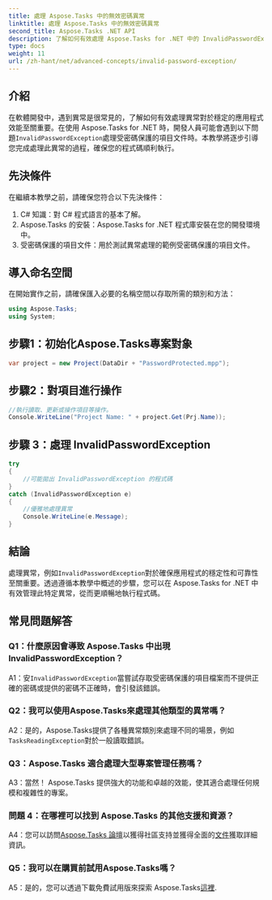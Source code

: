 ```yaml
---
title: 處理 Aspose.Tasks 中的無效密碼異常
linktitle: 處理 Aspose.Tasks 中的無效密碼異常
second_title: Aspose.Tasks .NET API
description: 了解如何有效處理 Aspose.Tasks for .NET 中的 InvalidPasswordException。透過此逐步指南確保程式碼順利執行。
type: docs
weight: 11
url: /zh-hant/net/advanced-concepts/invalid-password-exception/
---
```

## 介紹

在軟體開發中，遇到異常是很常見的，了解如何有效處理異常對於穩定的應用程式效能至關重要。在使用 Aspose.Tasks for .NET 時，開發人員可能會遇到以下問題`InvalidPasswordException`處理受密碼保護的項目文件時。本教學將逐步引導您完成處理此異常的過程，確保您的程式碼順利執行。

## 先決條件

在繼續本教學之前，請確保您符合以下先決條件：

1. C# 知識：對 C# 程式語言的基本了解。
2. Aspose.Tasks 的安裝：Aspose.Tasks for .NET 程式庫安裝在您的開發環境中。
3. 受密碼保護的項目文件：用於測試異常處理的範例受密碼保護的項目文件。

## 導入命名空間

在開始實作之前，請確保匯入必要的名稱空間以存取所需的類別和方法：

```csharp
using Aspose.Tasks;
using System;

```

## 步驟1：初始化Aspose.Tasks專案對象

```csharp
var project = new Project(DataDir + "PasswordProtected.mpp");
```

## 步驟2：對項目進行操作

```csharp
//執行讀取、更新或操作項目等操作。
Console.WriteLine("Project Name: " + project.Get(Prj.Name));
```

## 步驟 3：處理 InvalidPasswordException

```csharp
try
{
    //可能拋出 InvalidPasswordException 的程式碼
}
catch (InvalidPasswordException e)
{
    //優雅地處理異常
    Console.WriteLine(e.Message);
}
```

## 結論

處理異常，例如`InvalidPasswordException`對於確保應用程式的穩定性和可靠性至關重要。透過遵循本教學中概述的步驟，您可以在 Aspose.Tasks for .NET 中有效管理此特定異常，從而更順暢地執行程式碼。

## 常見問題解答

### Q1：什麼原因會導致 Aspose.Tasks 中出現 InvalidPasswordException？

 A1：安`InvalidPasswordException`當嘗試存取受密碼保護的項目檔案而不提供正確的密碼或提供的密碼不正確時，會引發該錯誤。

### Q2：我可以使用Aspose.Tasks來處理其他類型的異常嗎？

 A2：是的，Aspose.Tasks提供了各種異常類別來處理不同的場景，例如`TasksReadingException`對於一般讀取錯誤。

### Q3：Aspose.Tasks 適合處理大型專案管理任務嗎？

A3：當然！ Aspose.Tasks 提供強大的功能和卓越的效能，使其適合處理任何規模和複雜性的專案。

### 問題 4：在哪裡可以找到 Aspose.Tasks 的其他支援和資源？

 A4：您可以訪問[Aspose.Tasks 論壇](https://forum.aspose.com/c/tasks/15)以獲得社區支持並獲得全面的[文件](https://reference.aspose.com/tasks/net/)獲取詳細資訊。

### Q5：我可以在購買前試用Aspose.Tasks嗎？

 A5：是的，您可以透過下載免費試用版來探索 Aspose.Tasks[這裡](https://releases.aspose.com/).